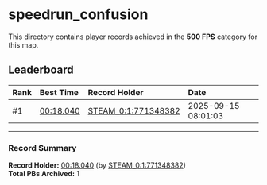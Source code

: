 # speedrun_confusion

This directory contains player records achieved in the **500 FPS** category for this map.

## Leaderboard

| Rank | Best Time | Record Holder | Date                |
| :--- | :-------- | :------------ | :------------------ |
| #1   | [00:18.040](./00018040_STEAM_0_1_771348382_20250915-080103.zip) | [STEAM_0:1:771348382](https://speedrun16.com/profile/STEAM_0:1:771348382)   | 2025-09-15 08:01:03 |

---

### Record Summary
**Record Holder:** [00:18.040](./00018040_STEAM_0_1_771348382_20250915-080103.zip) (by [STEAM_0:1:771348382](https://speedrun16.com/profile/STEAM_0:1:771348382))  
**Total PBs Archived:** 1